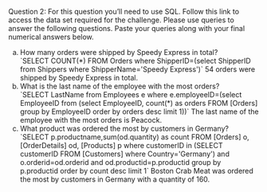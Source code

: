 Question 2: For this question you’ll need to use SQL. Follow this link to access the data set required for the challenge. Please use queries to answer the following questions. Paste your queries along with your final numerical answers below.
<ol type="a">
<li> How many orders were shipped by Speedy Express in total? </li>
	`SELECT COUNT(*) FROM Orders where ShipperID=(select ShipperID from Shippers where ShipperName='Speedy Express')`
    54 orders were shipped by Speedy Express in total.
<li> What is the last name of the employee with the most orders? </li>
    `SELECT LastName from Employees e where e.employeeID=(select EmployeeID from (select EmployeeID, count(*) as orders FROM [Orders] group by EmployeeID order by orders desc limit 1))`
    The last name of the employee with the most orders is Peacock.

<li> What product was ordered the most by customers in Germany? </li>
	`SELECT p.productname,sum(od.quantity) as count FROM [Orders] o, [OrderDetails] od, [Products] p where customerID in (SELECT customerID FROM [Customers] where Country='Germany') and o.orderid=od.orderid and od.productid=p.productid group by p.productid order by count desc limit 1`
    Boston Crab Meat was ordered the most by customers in Germany with a quantity of 160.
